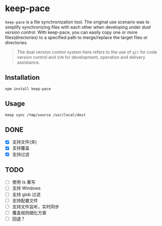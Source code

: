 # keep-pace

`keep-pace` is a file synchronization tool. The original use scenario was to simplify synchronizing files with each other when developing under *dual version control*. With keep-pace, you can easily copy one or more files(directories) to a specified path to merge/replace the target files or directories.

> The dual version control system here refers to the use of `git` for code version control and `SVN` for development, operation and delivery assistance.

## Installation

~~~shell
npm install keep-pace
~~~

## Usage

~~~shell
keep sync /tmp/source /usr/local/dest
~~~

## DONE

- [x] 支持文件(夹)
- [x] 支持覆盖
- [x] 支持过滤

## TODO

- [ ] 使用 ts 重写
- [ ] 支持 Windows
- [ ] 支持 glob 过滤
- [ ] 支持配置文件
- [ ] 支持文件监听，实时同步
- [ ] 覆盖规则细化方案
- [ ] 回退？
